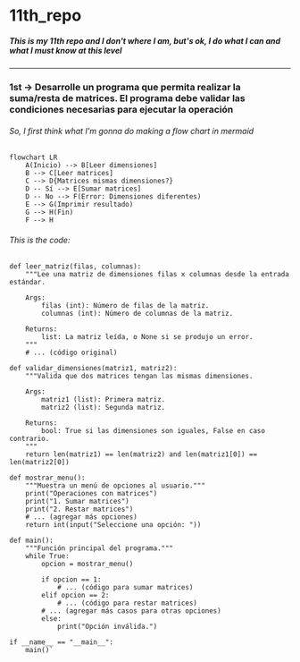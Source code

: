 # 11th_repo
##### This is my 11th repo and I don't where I am, but's ok, I do what I can and what I must know at this level

------------

### 1st -> Desarrolle un programa que permita realizar la suma/resta de matrices. El programa debe validar las condiciones necesarias para ejecutar la operación
######  So, I first think what I'm gonna do making a flow chart in mermaid

```mermaid
flowchart LR
    A(Inicio) --> B[Leer dimensiones]
    B --> C[Leer matrices]
    C --> D{Matrices mismas dimensiones?}
    D -- Sí --> E[Sumar matrices]
    D -- No --> F(Error: Dimensiones diferentes)
    E --> G(Imprimir resultado)
    G --> H(Fin)
    F --> H
```

###### This is the code: 
    def leer_matriz(filas, columnas):
        """Lee una matriz de dimensiones filas x columnas desde la entrada estándar.
    
        Args:
            filas (int): Número de filas de la matriz.
            columnas (int): Número de columnas de la matriz.
    
        Returns:
            list: La matriz leída, o None si se produjo un error.
        """
        # ... (código original)
    
    def validar_dimensiones(matriz1, matriz2):
        """Valida que dos matrices tengan las mismas dimensiones.
    
        Args:
            matriz1 (list): Primera matriz.
            matriz2 (list): Segunda matriz.
    
        Returns:
            bool: True si las dimensiones son iguales, False en caso contrario.
        """
        return len(matriz1) == len(matriz2) and len(matriz1[0]) == len(matriz2[0])
    
    def mostrar_menu():
        """Muestra un menú de opciones al usuario."""
        print("Operaciones con matrices")
        print("1. Sumar matrices")
        print("2. Restar matrices")
        # ... (agregar más opciones)
        return int(input("Seleccione una opción: "))
    
    def main():
        """Función principal del programa."""
        while True:
            opcion = mostrar_menu()
    
            if opcion == 1:
                # ... (código para sumar matrices)
            elif opcion == 2:
                # ... (código para restar matrices)
            # ... (agregar más casos para otras opciones)
            else:
                print("Opción inválida.")
    
    if __name__ == "__main__":
        main()`
